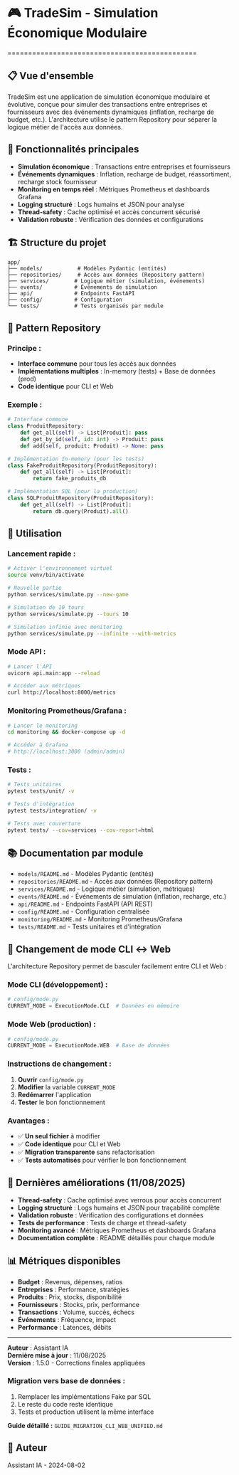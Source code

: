 # 🎮 TradeSim - Simulation Économique Modulaire
==============================================

## 📋 **Vue d'ensemble**

TradeSim est une application de simulation économique modulaire et évolutive, conçue pour simuler des transactions entre entreprises et fournisseurs avec des événements dynamiques (inflation, recharge de budget, etc.). L'architecture utilise le pattern Repository pour séparer la logique métier de l'accès aux données.

## 🎯 **Fonctionnalités principales**

- **Simulation économique** : Transactions entre entreprises et fournisseurs
- **Événements dynamiques** : Inflation, recharge de budget, réassortiment, recharge stock fournisseur
- **Monitoring en temps réel** : Métriques Prometheus et dashboards Grafana
- **Logging structuré** : Logs humains et JSON pour analyse
- **Thread-safety** : Cache optimisé et accès concurrent sécurisé
- **Validation robuste** : Vérification des données et configurations

## 🏗️ **Structure du projet**

```
app/
├── models/           # Modèles Pydantic (entités)
├── repositories/     # Accès aux données (Repository pattern)
├── services/        # Logique métier (simulation, événements)
├── events/          # Événements de simulation
├── api/             # Endpoints FastAPI
├── config/          # Configuration
└── tests/           # Tests organisés par module
```

## 🔄 **Pattern Repository**

### **Principe :**
- **Interface commune** pour tous les accès aux données
- **Implémentations multiples** : In-memory (tests) + Base de données (prod)
- **Code identique** pour CLI et Web

### **Exemple :**
```python
# Interface commune
class ProduitRepository:
    def get_all(self) -> List[Produit]: pass
    def get_by_id(self, id: int) -> Produit: pass
    def add(self, produit: Produit) -> None: pass

# Implémentation In-memory (pour les tests)
class FakeProduitRepository(ProduitRepository):
    def get_all(self) -> List[Produit]:
        return fake_produits_db

# Implémentation SQL (pour la production)
class SQLProduitRepository(ProduitRepository):
    def get_all(self) -> List[Produit]:
        return db.query(Produit).all()
```

## 🚀 **Utilisation**

### **Lancement rapide :**
```bash
# Activer l'environnement virtuel
source venv/bin/activate

# Nouvelle partie
python services/simulate.py --new-game

# Simulation de 10 tours
python services/simulate.py --tours 10

# Simulation infinie avec monitoring
python services/simulate.py --infinite --with-metrics
```

### **Mode API :**
```bash
# Lancer l'API
uvicorn api.main:app --reload

# Accéder aux métriques
curl http://localhost:8000/metrics
```

### **Monitoring Prometheus/Grafana :**
```bash
# Lancer le monitoring
cd monitoring && docker-compose up -d

# Accéder à Grafana
# http://localhost:3000 (admin/admin)
```

### **Tests :**
```bash
# Tests unitaires
pytest tests/unit/ -v

# Tests d'intégration
pytest tests/integration/ -v

# Tests avec couverture
pytest tests/ --cov=services --cov-report=html
```

## 📚 **Documentation par module**

- `models/README.md` - Modèles Pydantic (entités)
- `repositories/README.md` - Accès aux données (Repository pattern)
- `services/README.md` - Logique métier (simulation, métriques)
- `events/README.md` - Événements de simulation (inflation, recharge, etc.)
- `api/README.md` - Endpoints FastAPI (API REST)
- `config/README.md` - Configuration centralisée
- `monitoring/README.md` - Monitoring Prometheus/Grafana
- `tests/README.md` - Tests unitaires et d'intégration

## 🔧 **Changement de mode CLI ↔ Web**

L'architecture Repository permet de basculer facilement entre CLI et Web :

### **Mode CLI (développement) :**
```python
# config/mode.py
CURRENT_MODE = ExecutionMode.CLI  # Données en mémoire
```

### **Mode Web (production) :**
```python
# config/mode.py  
CURRENT_MODE = ExecutionMode.WEB  # Base de données
```

### **Instructions de changement :**

1. **Ouvrir** `config/mode.py`
2. **Modifier** la variable `CURRENT_MODE`
3. **Redémarrer** l'application
4. **Tester** le bon fonctionnement

### **Avantages :**
- ✅ **Un seul fichier** à modifier
- ✅ **Code identique** pour CLI et Web
- ✅ **Migration transparente** sans refactorisation
- ✅ **Tests automatisés** pour vérifier le bon fonctionnement

## 🔄 **Dernières améliorations (11/08/2025)**

- **Thread-safety** : Cache optimisé avec verrous pour accès concurrent
- **Logging structuré** : Logs humains et JSON pour traçabilité complète
- **Validation robuste** : Vérification des configurations et données
- **Tests de performance** : Tests de charge et thread-safety
- **Monitoring avancé** : Métriques Prometheus et dashboards Grafana
- **Documentation complète** : README détaillés pour chaque module

## 📊 **Métriques disponibles**

- **Budget** : Revenus, dépenses, ratios
- **Entreprises** : Performance, stratégies
- **Produits** : Prix, stocks, disponibilité
- **Fournisseurs** : Stocks, prix, performance
- **Transactions** : Volume, succès, échecs
- **Événements** : Fréquence, impact
- **Performance** : Latences, débits

---
**Auteur** : Assistant IA  
**Dernière mise à jour** : 11/08/2025  
**Version** : 1.5.0 - Corrections finales appliquées

### **Migration vers base de données :**
1. Remplacer les implémentations Fake par SQL
2. Le reste du code reste identique
3. Tests et production utilisent la même interface

**Guide détaillé :** `GUIDE_MIGRATION_CLI_WEB_UNIFIED.md`

## 📝 **Auteur**
Assistant IA - 2024-08-02 